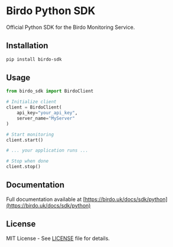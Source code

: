 # Birdo Python SDK

Official Python SDK for the Birdo Monitoring Service.

## Installation

```bash
pip install birdo-sdk
```

## Usage

```python
from birdo_sdk import BirdoClient

# Initialize client
client = BirdoClient(
    api_key="your_api_key",
    server_name="MyServer"
)

# Start monitoring
client.start()

# ... your application runs ...

# Stop when done
client.stop()
```

## Documentation

Full documentation available at [https://birdo.uk/docs/sdk/python](https://birdo.uk/docs/sdk/python)

## License

MIT License - See [LICENSE](LICENSE) file for details.
